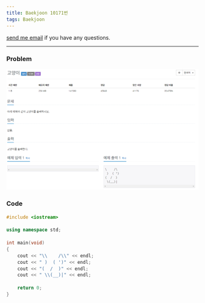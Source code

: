 ```yaml
---
title: Baekjoon 10171번
tags: Baekjoon
---
```


[send me email](mailto:jewel7492@gmail.com) if you have any questions.

<!--more-->

---
### Problem     
![그림1](/assets/Baekjoon/10171/1.PNG)  

### Code  
```cpp
#include <iostream> 

using namespace std;
 
int main(void)
{
    cout << "\\    /\\" << endl;
    cout << " )  ( ')" << endl;
    cout << "(  /  )" << endl;
    cout << " \\(__)|" << endl;
    
    return 0;
}
```